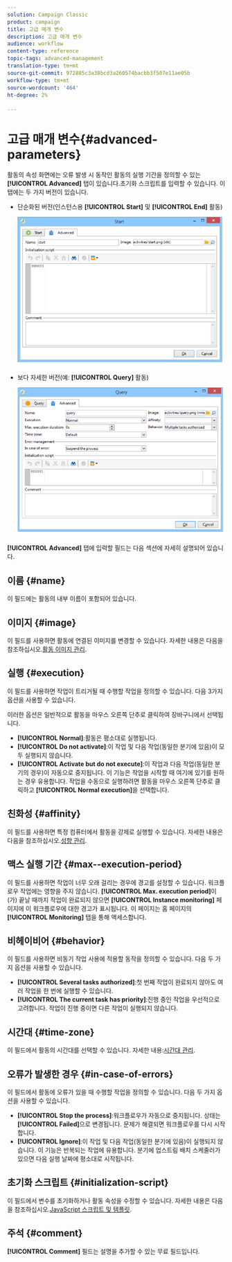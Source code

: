 ```yaml
---
solution: Campaign Classic
product: campaign
title: 고급 매개 변수
description: 고급 매개 변수
audience: workflow
content-type: reference
topic-tags: advanced-management
translation-type: tm+mt
source-git-commit: 972885c3a38bcd3a260574bacbb3f507e11ae05b
workflow-type: tm+mt
source-wordcount: '464'
ht-degree: 2%

---
```



# 고급 매개 변수{#advanced-parameters}

활동의 속성 화면에는 오류 발생 시 동작인 활동의 실행 기간을 정의할 수 있는 **[!UICONTROL Advanced]** 탭이 있습니다.초기화 스크립트를 입력할 수 있습니다. 이 탭에는 두 가지 버전이 있습니다.

* 단순화된 버전(인스턴스용 **[!UICONTROL Start]** 및 **[!UICONTROL End]** 활동)

   ![](assets/wf-advanced-basic.png)

* 보다 자세한 버전(예: **[!UICONTROL Query]** 활동)

   ![](assets/wf-advanced-full.png)

**[!UICONTROL Advanced]** 탭에 입력할 필드는 다음 섹션에 자세히 설명되어 있습니다.

## 이름 {#name}

이 필드에는 활동의 내부 이름이 포함되어 있습니다.

## 이미지 {#image}

이 필드를 사용하면 활동에 연결된 이미지를 변경할 수 있습니다. 자세한 내용은 다음을 참조하십시오.[활동 이미지 관리](../../workflow/using/managing-activity-images.md).

## 실행 {#execution}

이 필드를 사용하면 작업이 트리거될 때 수행할 작업을 정의할 수 있습니다. 다음 3가지 옵션을 사용할 수 있습니다.

이러한 옵션은 일반적으로 활동을 마우스 오른쪽 단추로 클릭하여 장바구니에서 선택됩니다.

* **[!UICONTROL Normal]**:활동은 평소대로 실행됩니다.
* **[!UICONTROL Do not activate]**:이 작업 및 다음 작업(동일한 분기에 있음)이 모두 실행되지 않습니다.
* **[!UICONTROL Activate but do not execute]**:이 작업과 다음 작업(동일한 분기의 경우)이 자동으로 중지됩니다. 이 기능은 작업을 시작할 때 여기에 있기를 원하는 경우 유용합니다. 작업을 수동으로 실행하려면 활동을 마우스 오른쪽 단추로 클릭하고 **[!UICONTROL Normal execution]**&#x200B;을 선택합니다.

## 친화성 {#affinity}

이 필드를 사용하면 특정 컴퓨터에서 활동을 강제로 실행할 수 있습니다. 자세한 내용은 다음을 참조하십시오.[성향 관리](../../workflow/using/managing-propensity.md).

## 맥스 실행 기간 {#max--execution-period}

이 필드를 사용하면 작업이 너무 오래 걸리는 경우에 경고를 설정할 수 있습니다. 워크플로우 작업에는 영향을 주지 않습니다. **[!UICONTROL Max. execution period]**&#x200B;이(가) 끝날 때까지 작업이 완료되지 않으면 **[!UICONTROL Instance monitoring]** 페이지에 이 워크플로우에 대한 경고가 표시됩니다. 이 페이지는 홈 페이지의 **[!UICONTROL Monitoring]** 탭을 통해 액세스합니다.

## 비헤이비어 {#behavior}

이 필드를 사용하면 비동기 작업 사용에 적용할 동작을 정의할 수 있습니다. 다음 두 가지 옵션을 사용할 수 있습니다.

* **[!UICONTROL Several tasks authorized]**:첫 번째 작업이 완료되지 않아도 여러 작업을 한 번에 실행할 수 있습니다.
* **[!UICONTROL The current task has priority]**:진행 중인 작업을 우선적으로 고려합니다. 작업이 진행 중이면 다른 작업이 실행되지 않습니다.

## 시간대 {#time-zone}

이 필드에서 활동의 시간대를 선택할 수 있습니다. 자세한 내용:[시간대 관리](../../workflow/using/managing-time-zones.md).

## 오류가 발생한 경우 {#in-case-of-errors}

이 필드에서 활동에 오류가 있을 때 수행할 작업을 정의할 수 있습니다. 다음 두 가지 옵션을 사용할 수 있습니다.

* **[!UICONTROL Stop the process]**:워크플로우가 자동으로 중지됩니다. 상태는 **[!UICONTROL Failed]**&#x200B;으로 변경됩니다. 문제가 해결되면 워크플로우를 다시 시작합니다.
* **[!UICONTROL Ignore]**:이 작업 및 다음 작업(동일한 분기에 있음)이 실행되지 않습니다. 이 기능은 반복되는 작업에 유용합니다. 분기에 업스트림 배치 스케줄러가 있으면 다음 실행 날짜에 평소대로 시작됩니다.

## 초기화 스크립트 {#initialization-script}

이 필드에서 변수를 초기화하거나 활동 속성을 수정할 수 있습니다. 자세한 내용은 다음을 참조하십시오.[JavaScript 스크립트 및 템플릿](../../workflow/using/javascript-scripts-and-templates.md).

## 주석 {#comment}

**[!UICONTROL Comment]** 필드는 설명을 추가할 수 있는 무료 필드입니다.
